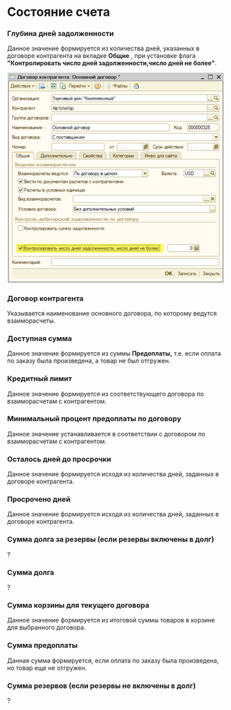# Состояние счета

### Глубина дней задолженности

Данное значение формируется из количества дней, указанных в договоре контрагента на вкладке **Общие** , при установке флага **"Контролировать число дней задолженности,число дней не более"**.

![](../.gitbook/assets/image-165.png)

### Договор контрагента

Указывается наименование основного договора, по которому ведутся взаиморасчеты.

### Доступная сумма

Данное значение формируется из суммы **Предоплаты,** т.е. если оплата по заказу была произведена, а товар не был отгружен.

### Кредитный лимит

Данное значение формируется из соответствующего договора по взаиморасчетам с контрагентом.

### Минимальный процент предоплаты по договору

Данное значение устанавливается в соответствии с договором по взаиморасчетам с контрагентом.

### Осталось дней до просрочки 

Данное значение формируется исходя из количества дней, заданных в договоре контрагента.

### Просрочено дней

Данное значение формируется исходя из количества дней, заданных в договоре контрагента.

### Сумма долга за резервы \(если резервы включены в долг\)

?

### Сумма долга

?

### Сумма корзины для текущего договора

Данное значение формируется из итоговой суммы товаров в корзине для выбранного договора.

### Сумма предоплаты

Данная сумма формируется, если оплата по заказу была произведена, но товар еще не отгружен.

### Сумма резервов \(если резервы не включены в долг\)

?



